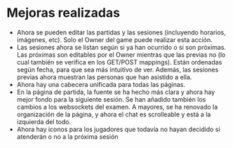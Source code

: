 # Mejoras realizadas

- Ahora se pueden editar las partidas y las sesiones (incluyendo horarios, imágenes, etc). Solo el Owner del game puede realizar esta acción.
- Las sesiones ahora se listan según si ya han ocurrido o si son próximas. Las próximas son editables por el Owner mientras que las previas no (lo cual también se verifica en los GET/POST mappings). Están ordenadas según fecha, para que sea más intuitivo de ver. Además, las sesiones previas ahora muestran las personas que han asistido a ella.
- Ahora hay una cabecera unificada para todas las páginas.
- En la página de partida, la fuente se ha hecho más clara y ahora hay mejor fondo para la siguiente sesión. Se han añadido también los cambios a los websockets del examen. A mayores, se ha renovado la organización de la página, y ahora el chat es scrolleable y está a la izquierda del todo.
- Ahora hay iconos para los jugadores que todavía no hayan decidido si atenderán o no a la próxima sesión